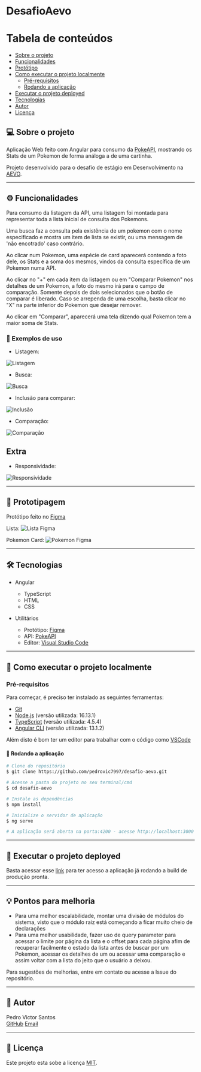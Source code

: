 # DesafioAevo

Tabela de conteúdos
=================
<!--ts-->
   * [Sobre o projeto](#-sobre-o-projeto)
   * [Funcionalidades](#-funcionalidades)
   * [Protótipo](#-prototipagem)
   * [Como executar o projeto localmente](#-como-executar-o-projeto-localmente)
     * [Pré-requisitos](#pré-requisitos)
     * [Rodando a aplicação](#-rodando-a-aplicação)
   * [Executar o projeto deployed](#-executar-o-projeto-deployed)
   * [Tecnologias](#-tecnologias)
   * [Autor](#-autor)
   * [Licença](#user-content--licença)
<!--te-->

## 💻 Sobre o projeto

Aplicação Web feito com Angular para consumo da [PokeAPI](https://pokeapi.co/docs/v2), mostrando os Stats de um Pokemon de forma análoga a de uma cartinha.

Projeto desenvolvido para o desafio de estágio em Desenvolvimento na [AEVO](https://aevo.com.br/).

---

## ⚙️ Funcionalidades

Para consumo da listagem da API, uma listagem foi montada para representar toda a lista inicial de consulta dos Pokemons.

Uma busca faz a consulta pela existência de um pokemon com o nome especificado e mostra um item de lista se existir, ou uma mensagem de 'não encotrado' caso contrário.

Ao clicar num Pokemon, uma espécie de card aparecerá contendo a foto dele, os Stats e a soma dos mesmos, vindos da consulta específica de um Pokemon numa API.

Ao clicar no "+" em cada item da listagem ou em "Comparar Pokemon" nos detalhes de um Pokemon, a foto do mesmo irá para o campo de comparação. Somente depois de dois selecionados que o botão de comparar é liberado. Caso se arrependa de uma escolha, basta clicar no "X" na parte inferior do Pokemon que desejar remover.

Ao clicar em "Comparar", aparecerá uma tela dizendo qual Pokemon tem a maior soma de Stats.

### 🔎 Exemplos de uso

- Listagem:

![Listagem](https://github.com/pedrovic7997/desafio-aevo/blob/master/media_doc/Listagem.gif "Listagem")

- Busca:

![Busca](https://github.com/pedrovic7997/desafio-aevo/blob/master/media_doc/Busca.gif "Busca")

- Inclusão para comparar:

![Inclusão](https://github.com/pedrovic7997/desafio-aevo/blob/master/media_doc/Inclus%C3%A3o%20Comparar.gif "Inclusão")

- Comparação:

![Comparação](https://github.com/pedrovic7997/desafio-aevo/blob/master/media_doc/Compara%C3%A7%C3%B5es.gif "Comparação")

## Extra

- Responsividade:

![Responsividade](https://github.com/pedrovic7997/desafio-aevo/blob/master/media_doc/Responsividade.gif "Responsividade")

---

## 🎨 Prototipagem

Protótipo feito no [Figma](https://www.figma.com/file/VZ6sQKQ4hAlBiTld6ufDWT/Pokedex?node-id=0%3A1)

Lista:
![Lista Figma](https://github.com/pedrovic7997/desafio-aevo/blob/master/media_doc/Prototipo_figma_lista.png "Lista Figma")

Pokemon Card:
![Pokemon Figma](https://github.com/pedrovic7997/desafio-aevo/blob/master/media_doc/Prototipo_figma_pokemon.png "Pokemon Figma")

---

## 🛠 Tecnologias

- Angular
  - TypeScript
  - HTML
  - CSS

- Utilitários
  - Protótipo: [Figma](https://www.figma.com/file/VZ6sQKQ4hAlBiTld6ufDWT/Pokedex?node-id=0%3A1)
  - API: [PokeAPI](https://pokeapi.co/docs/v2)
  - Editor: [Visual Studio Code](https://code.visualstudio.com/)

---

## 🚀 Como executar o projeto localmente

### Pré-requisitos

Para começar, é preciso ter instalado as seguintes ferramentas:
 - [Git](https://git-scm.com)
 - [Node.js](https://nodejs.org/en/) (versão utilizada: 16.13.1)
 - [TypeScript](https://www.npmjs.com/package/typescript) (versão utilizada: 4.5.4)
 - [Angular CLI](https://angular.io/guide/setup-local) (versão utilizada: 13.1.2)

Além disto é bom ter um editor para trabalhar com o código como [VSCode](https://code.visualstudio.com/)

#### 🧭 Rodando a aplicação

```bash
# Clone do repositório
$ git clone https://github.com/pedrovic7997/desafio-aevo.git

# Acesse a pasta do projeto no seu terminal/cmd
$ cd desafio-aevo

# Instale as dependências
$ npm install

# Inicialize o servidor de aplicação
$ ng serve

# A aplicação será aberta na porta:4200 - acesse http://localhost:3000 no navegador de internet
```

---

## 🚀 Executar o projeto deployed

Basta acessar esse [link](https://pedrovic7997.github.io/desafio-aevo/) para ter acesso a aplicação já rodando a build de produção pronta.

---

## 💡 Pontos para melhoria

- Para uma melhor escalabilidade, montar uma divisão de módulos do sistema, visto que o módulo raiz está começando a ficar muito cheio de declarações
- Para uma melhor usabilidade, fazer uso de query parameter para acessar o limite por página da lista e o offset para cada página afim de recuperar facilmente o estado da lista antes de buscar por um Pokemon, acessar os detalhes de um ou acessar uma comparação e assim voltar com a lista do jeito que o usuário a deixou.

Para sugestões de melhorias, entre em contato ou acesse a Issue do repositório.

---

## 🦸 Autor

Pedro Victor Santos  
[GitHub](https://github.com/pedrovic7997)
[Email](mailto:pedrovictor6974@gmail.com)

---

## 📝 Licença

Este projeto esta sobe a licença [MIT](./LICENSE).
